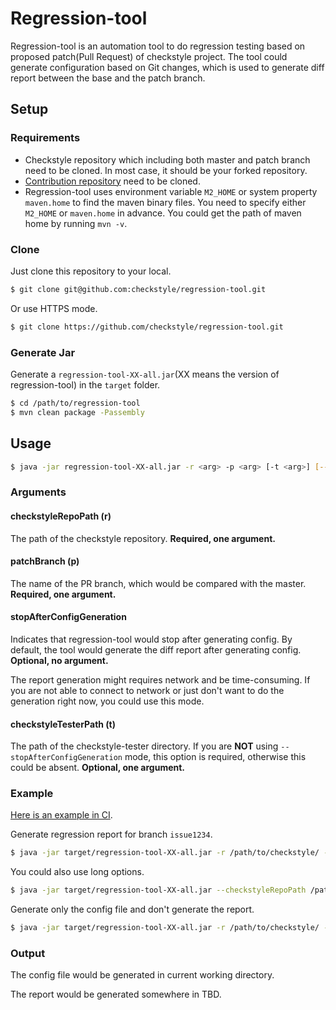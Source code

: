 # Regression-tool

Regression-tool is an automation tool to do regression testing based on proposed patch(Pull Request) 
of checkstyle project. The tool could generate configuration based on Git changes, which is used to 
generate diff report between the base and the patch branch.

## Setup

### Requirements

- Checkstyle repository which including both master and patch branch need to be cloned.
In most case, it should be your forked repository.
- [Contribution repository](https://github.com/checkstyle/contribution) need to be cloned.
- Regression-tool uses environment variable `M2_HOME` or system property `maven.home` to find the maven binary files.
You need to specify either `M2_HOME` or `maven.home` in advance. You could get the path of maven home by running `mvn -v`.

### Clone

Just clone this repository to your local.

```bash
$ git clone git@github.com:checkstyle/regression-tool.git
```

Or use HTTPS mode.
```bash
$ git clone https://github.com/checkstyle/regression-tool.git
```

### Generate Jar

Generate a `regression-tool-XX-all.jar`(XX means the version of regression-tool) in the `target` folder.

```bash
$ cd /path/to/regression-tool
$ mvn clean package -Passembly
```

## Usage

```bash
$ java -jar regression-tool-XX-all.jar -r <arg> -p <arg> [-t <arg>] [--stopAfterConfigGeneration]
```

### Arguments

#### checkstyleRepoPath (r)

The path of the checkstyle repository. **Required, one argument.**

#### patchBranch (p)

The name of the PR branch, which would be compared with the master. **Required, one argument.**

#### stopAfterConfigGeneration

Indicates that regression-tool would stop after generating config. By default, the tool would generate 
the diff report after generating config. **Optional, no argument.**

The report generation might requires network and be time-consuming. 
If you are not able to connect to network or just don't want to do the generation right now, 
you could use this mode.


#### checkstyleTesterPath (t)

The path of the checkstyle-tester directory. If you are **NOT** using `--stopAfterConfigGeneration` mode, this 
option is required, otherwise this could be absent. **Optional, one argument.**

### Example

[Here is an example in CI](./.ci/travis/checkstyle_regression_no_exception.sh).

Generate regression report for branch `issue1234`.

```bash
$ java -jar target/regression-tool-XX-all.jar -r /path/to/checkstyle/ -p issue1234 -t /path/to/contribution/checkstyle-tester/
```

You could also use long options.

```bash
$ java -jar target/regression-tool-XX-all.jar --checkstyleRepoPath /path/to/checkstyle/ --patchBranch issue1234 --checkstyleTesterPath /path/to/contribution/checkstyle-tester/
```

Generate only the config file and don't generate the report.

```bash
$ java -jar target/regression-tool-XX-all.jar -r /path/to/checkstyle/ -p issue1234 --stopAfterConfigGeneration
```

### Output

The config file would be generated in current working directory.

The report would be generated somewhere in TBD.
